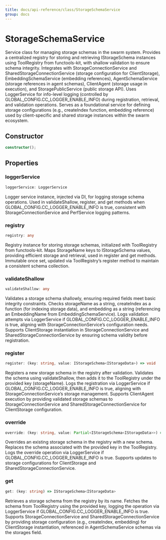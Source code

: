 ```yaml
---
title: docs/api-reference/class/StorageSchemaService
group: docs
---
```


# StorageSchemaService

Service class for managing storage schemas in the swarm system.
Provides a centralized registry for storing and retrieving IStorageSchema instances using ToolRegistry from functools-kit, with shallow validation to ensure schema integrity.
Integrates with StorageConnectionService and SharedStorageConnectionService (storage configuration for ClientStorage), EmbeddingSchemaService (embedding references), AgentSchemaService (storage references in agent schemas), ClientAgent (storage usage in execution), and StoragePublicService (public storage API).
Uses LoggerService for info-level logging (controlled by GLOBAL_CONFIG.CC_LOGGER_ENABLE_INFO) during registration, retrieval, and validation operations.
Serves as a foundational service for defining storage configurations (e.g., createIndex function, embedding reference) used by client-specific and shared storage instances within the swarm ecosystem.

## Constructor

```ts
constructor();
```

## Properties

### loggerService

```ts
loggerService: LoggerService
```

Logger service instance, injected via DI, for logging storage schema operations.
Used in validateShallow, register, and get methods when GLOBAL_CONFIG.CC_LOGGER_ENABLE_INFO is true, consistent with StorageConnectionService and PerfService logging patterns.

### registry

```ts
registry: any
```

Registry instance for storing storage schemas, initialized with ToolRegistry from functools-kit.
Maps StorageName keys to IStorageSchema values, providing efficient storage and retrieval, used in register and get methods.
Immutable once set, updated via ToolRegistry’s register method to maintain a consistent schema collection.

### validateShallow

```ts
validateShallow: any
```

Validates a storage schema shallowly, ensuring required fields meet basic integrity constraints.
Checks storageName as a string, createIndex as a function (for indexing storage data), and embedding as a string (referencing an EmbeddingName from EmbeddingSchemaService).
Logs validation attempts via LoggerService if GLOBAL_CONFIG.CC_LOGGER_ENABLE_INFO is true, aligning with StorageConnectionService’s configuration needs.
Supports ClientStorage instantiation in StorageConnectionService and SharedStorageConnectionService by ensuring schema validity before registration.

### register

```ts
register: (key: string, value: IStorageSchema<IStorageData>) => void
```

Registers a new storage schema in the registry after validation.
Validates the schema using validateShallow, then adds it to the ToolRegistry under the provided key (storageName).
Logs the registration via LoggerService if GLOBAL_CONFIG.CC_LOGGER_ENABLE_INFO is true, aligning with StorageConnectionService’s storage management.
Supports ClientAgent execution by providing validated storage schemas to StorageConnectionService and SharedStorageConnectionService for ClientStorage configuration.

### override

```ts
override: (key: string, value: Partial<IStorageSchema<IStorageData>>) => IStorageSchema<IStorageData>
```

Overrides an existing storage schema in the registry with a new schema.
Replaces the schema associated with the provided key in the ToolRegistry.
Logs the override operation via LoggerService if GLOBAL_CONFIG.CC_LOGGER_ENABLE_INFO is true.
Supports updates to storage configurations for ClientStorage and SharedStorageConnectionService.

### get

```ts
get: (key: string) => IStorageSchema<IStorageData>
```

Retrieves a storage schema from the registry by its name.
Fetches the schema from ToolRegistry using the provided key, logging the operation via LoggerService if GLOBAL_CONFIG.CC_LOGGER_ENABLE_INFO is true.
Supports StorageConnectionService and SharedStorageConnectionService by providing storage configuration (e.g., createIndex, embedding) for ClientStorage instantiation, referenced in AgentSchemaService schemas via the storages field.
